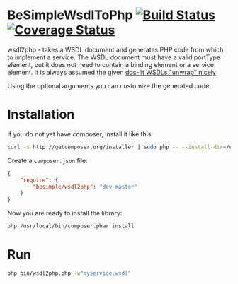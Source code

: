 # BeSimpleWsdlToPhp [![Build Status](https://travis-ci.org/aschamberger/BeSimpleWsdlToPhp.png?branch=master)](https://travis-ci.org/aschamberger/BeSimpleWsdlToPhp) [![Coverage Status](https://coveralls.io/repos/aschamberger/BeSimpleWsdlToPhp/badge.png?branch=master)](https://coveralls.io/r/aschamberger/BeSimpleWsdlToPhp)

wsdl2php - takes a WSDL document and generates PHP code from which to implement
a service. The WSDL document must have a valid portType element, but it does not
need to contain a binding element or a service element. It is always assumed the
given [doc-lit WSDLs "unwrap" nicely](http://pzf.fremantle.org/2007/05/handlign.html)

Using the optional arguments you can customize the generated code.

# Installation

If you do not yet have composer, install it like this:

```sh
curl -s http://getcomposer.org/installer | sudo php -- --install-dir=/usr/local/bin
```

Create a `composer.json` file:

```json
{
    "require": {
        "besimple/wsdl2php": "dev-master"
    }
}
```

Now you are ready to install the library:

```sh
php /usr/local/bin/composer.phar install
```

# Run

```sh
php bin/wsdl2php.php -w"myservice.wsdl"
```
